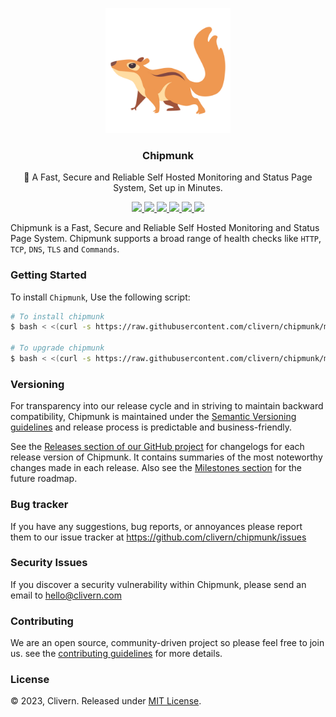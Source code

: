 <p align="center">
    <img alt="Chipmunk Logo" src="/static/logo.png?v=0.1.0" width="200" />
    <h3 align="center">Chipmunk</h3>
    <p align="center">🐺 A Fast, Secure and Reliable Self Hosted Monitoring and Status Page System, Set up in Minutes.</p>
    <p align="center">
        <a href="https://github.com/clivern/chipmunk/actions/workflows/api.yml">
            <img src="https://github.com/clivern/chipmunk/actions/workflows/api.yml/badge.svg">
        </a>
        <a href="https://github.com/clivern/chipmunk/actions/workflows/ui.yml">
            <img src="https://github.com/clivern/chipmunk/actions/workflows/ui.yml/badge.svg">
        </a>
        <a href="https://github.com/clivern/chipmunk/releases">
            <img src="https://img.shields.io/badge/Version-v0.1.0-red.svg">
        </a>
        <a href="https://goreportcard.com/report/github.com/clivern/chipmunk">
            <img src="https://goreportcard.com/badge/github.com/clivern/chipmunk?v=0.1.0">
        </a>
        <a href="https://godoc.org/github.com/clivern/chipmunk">
            <img src="https://godoc.org/github.com/clivern/chipmunk?status.svg">
        </a>
        <a href="https://github.com/clivern/chipmunk/blob/main/LICENSE">
            <img src="https://img.shields.io/badge/LICENSE-MIT-orange.svg">
        </a>
    </p>
</p>

Chipmunk is a Fast, Secure and Reliable Self Hosted Monitoring and Status Page System. Chipmunk supports a broad range of health checks like `HTTP`, `TCP`, `DNS`, `TLS` and `Commands`.


### Getting Started

To install `Chipmunk`, Use the following script:

```zsh
# To install chipmunk
$ bash < <(curl -s https://raw.githubusercontent.com/clivern/chipmunk/main/deployment/ubuntu/install.sh)

# To upgrade chipmunk
$ bash < <(curl -s https://raw.githubusercontent.com/clivern/chipmunk/main/deployment/ubuntu/upgrade.sh)
```


### Versioning

For transparency into our release cycle and in striving to maintain backward compatibility, Chipmunk is maintained under the [Semantic Versioning guidelines](https://semver.org/) and release process is predictable and business-friendly.

See the [Releases section of our GitHub project](https://github.com/clivern/chipmunk/releases) for changelogs for each release version of Chipmunk. It contains summaries of the most noteworthy changes made in each release. Also see the [Milestones section](https://github.com/clivern/chipmunk/milestones) for the future roadmap.


### Bug tracker

If you have any suggestions, bug reports, or annoyances please report them to our issue tracker at https://github.com/clivern/chipmunk/issues


### Security Issues

If you discover a security vulnerability within Chipmunk, please send an email to [hello@clivern.com](mailto:hello@clivern.com)


### Contributing

We are an open source, community-driven project so please feel free to join us. see the [contributing guidelines](CONTRIBUTING.md) for more details.


### License

© 2023, Clivern. Released under [MIT License](https://opensource.org/licenses/mit-license.php).
